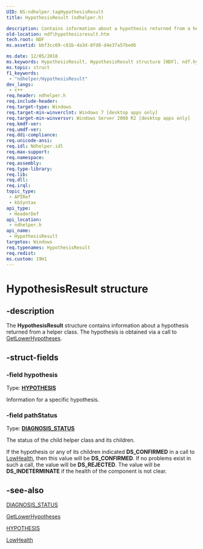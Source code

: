 ```yaml
---
UID: NS:ndhelper.tagHypothesisResult
title: HypothesisResult (ndhelper.h)

description: Contains information about a hypothesis returned from a helper class.
old-location: ndf\hypothesisresult.htm
tech.root: NDF
ms.assetid: bbf3cc69-c81b-4a3d-8fd8-d4e37a57bed6

ms.date: 12/05/2018
ms.keywords: HypothesisResult, HypothesisResult structure [NDF], ndf.hypothesisresult, ndhelper/HypothesisResult
ms.topic: struct
f1_keywords: 
 - "ndhelper/HypothesisResult"
dev_langs:
 - c++
req.header: ndhelper.h
req.include-header: 
req.target-type: Windows
req.target-min-winverclnt: Windows 7 [desktop apps only]
req.target-min-winversvr: Windows Server 2008 R2 [desktop apps only]
req.kmdf-ver: 
req.umdf-ver: 
req.ddi-compliance: 
req.unicode-ansi: 
req.idl: Ndhelper.idl
req.max-support: 
req.namespace: 
req.assembly: 
req.type-library: 
req.lib: 
req.dll: 
req.irql: 
topic_type:
 - APIRef
 - kbSyntax
api_type:
 - HeaderDef
api_location:
 - ndhelper.h
api_name:
 - HypothesisResult
targetos: Windows
req.typenames: HypothesisResult
req.redist: 
ms.custom: 19H1
---
```


# HypothesisResult structure


## -description


The <b>HypothesisResult</b> structure contains information about a hypothesis returned from a helper class. The hypothesis is obtained via a call to <a href="https://docs.microsoft.com/windows/desktop/api/ndhelper/nf-ndhelper-inetdiaghelper-getlowerhypotheses">GetLowerHypotheses</a>.


## -struct-fields




### -field hypothesis

Type: <b><a href="https://docs.microsoft.com/windows/desktop/api/ndhelper/ns-ndhelper-hypothesis">HYPOTHESIS</a></b>

Information for a specific hypothesis.


### -field pathStatus

Type: <b><a href="https://docs.microsoft.com/windows/desktop/api/ndhelper/ne-ndhelper-diagnosis_status">DIAGNOSIS_STATUS</a></b>

The status of the child helper class and its children. 

If the hypothesis or any of its children indicated <b>DS_CONFIRMED</b> in a call to <a href="https://docs.microsoft.com/windows/desktop/api/ndhelper/nf-ndhelper-inetdiaghelper-lowhealth">LowHealth</a>, then this value will be <b>DS_CONFIRMED</b>. If no problems exist in such a call, the value will be <b>DS_REJECTED</b>. The value will be <b>DS_INDETERMINATE</b> if the health of the component is not clear.


## -see-also




<a href="https://docs.microsoft.com/windows/desktop/api/ndhelper/ne-ndhelper-diagnosis_status">DIAGNOSIS_STATUS</a>



<a href="https://docs.microsoft.com/windows/desktop/api/ndhelper/nf-ndhelper-inetdiaghelper-getlowerhypotheses">GetLowerHypotheses</a>



<a href="https://docs.microsoft.com/windows/desktop/api/ndhelper/ns-ndhelper-hypothesis">HYPOTHESIS</a>



<a href="https://docs.microsoft.com/windows/desktop/api/ndhelper/nf-ndhelper-inetdiaghelper-lowhealth">LowHealth</a>
 

 

